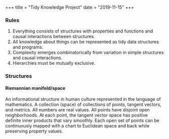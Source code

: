 +++
title = "Tidy Knowledge Project"
date = "2019-11-15"
+++

### Rules

1. Everything consists of structures with properties and functions and causal interactions between structures.
2. All knowledge about things can be represented as tidy data structures and programs.
3. Complexity emerges combinatorically from variation in simple structures and causal interactions.
4. Hierarchies must be mutually exclusive.

### Structures

#### Riemannian manifold/space

An informational structure in human culture represented in the language of mathematics. A collection (space) of collections of points, tangent vectors, and metrics. All numbers are real values. All points have disjoint open neighborhoods. At each point, the tangent vector space has positive definite inner products that vary smoothly. Each open set of points can be continuously mapped with a chart to Euclidean space and back while preserving property values.